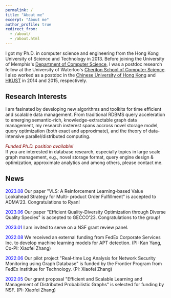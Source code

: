 ```yaml
---
permalink: /
title: "About me"
excerpt: "About me"
author_profile: true
redirect_from: 
  - /about/
  - /about.html
---
```



I got my Ph.D. in computer science and engineering from the Hong Kong University of Science and Technology in 2013. Before joining the University of Memphis's [Department of Computer Science][cs], I was a postdoc research fellow at the University of Waterloo's [Cheriton School of Computer Science][dsg]. I also worked as a postdoc in the [Chinese University of Hong Kong][cuhk] and [HKUST][hkust] in 2014 and 2015, respectively.

## Research Interests

I am fasinated by developing new algorithms and toolkits for time efficient and scalable data management. From traditional RDBMS query acceleration to emerging semantic-rich, knowledge-extractable graph data management, my research insterest spans accross novel storage model, query optimization (both exact and approximate), and the theory of data-intensive parallel/distributed computing.  


_<span style="color:maroon">Funded Ph.D. position available!</span>_  
If you are interested in database research, especially topics in large scale graph management, e.g., novel storage format, query engine design & optimization, approximate analytics and among others, please contact me. 


## News

<span style="color:blue;">2023.08</span> Our paper "VLS: A Reinforcement Learning-based Value Lookahead Strategy for Multi- product Order Fulfillment" is accepted to ADMA'23. Congratulations to Ryan!

<span style="color:blue;">2023.06</span> Our paper "Efficient Quality-Diversity Optimization through Diverse Quality Species" is accepted to GECCO'23. Congratulations to the group!

<span style="color:blue;">2023.01</span> I am invited to serve on a NSF grant review panel. 

<span style="color:blue;">2022.08</span> We received an external funding from FedEx Corporate Services Inc. to develop machine learning models for APT detection. (PI: Kan Yang, Co-PI: Xiaofei Zhang)

<span style="color:blue;">2022.06</span> Our pilot project "Real-time Log Analysis for Network Security Monitoring using Graph Database" is funded by the Frontier Program from FedEx Instititue for Technology. (PI: Xiaofei Zhang)

<span style="color:blue;">2022.05</span> Our grant proposal "Efficient and Scalable Learning and Management of Distributed Probabilistic Graphs" is selected for funding by NSF. (PI: Xiaofei Zhang)

<!--
***
***

_<span style="color:maroon">Fully funded Ph.D. position available!</span>_  
If you are interested in database research, especially topics in large scale graph management, e.g., novel storage format, query engine design & optimization, approximate analytics and among others, please contact me. 


***
***
-->




[cs]: http://www.memphis.edu/cs/
[uom]: http://www.memphis.edu
[hkust]: http://www.ust.hk
[dsg]: http://dsg-uwaterloo.ca 
[cuhk]: http://www.cuhk.hk
